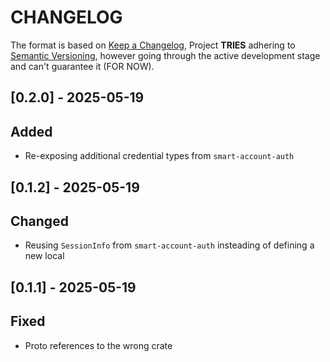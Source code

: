 # CHANGELOG

The format is based on [Keep a Changelog](https://keepachangelog.com/en/1.0.0/),
Project **TRIES** adhering to
[Semantic Versioning](https://semver.org/spec/v2.0.0.html), however going through the active development stage and can't guarantee it (FOR NOW).


## [0.2.0] - 2025-05-19

## Added
- Re-exposing additional credential types from `smart-account-auth`


## [0.1.2] - 2025-05-19

## Changed
- Reusing `SessionInfo` from `smart-account-auth` insteading of defining a new local


## [0.1.1] - 2025-05-19

## Fixed
- Proto references to the wrong crate